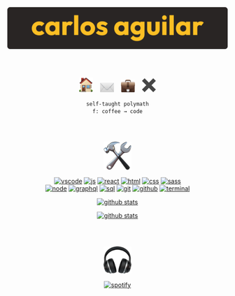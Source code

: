 <div align="center">

<img src="img/banner.png" />

<br><br>

[<img alt="website" width="32px" src="img/emoji/house.png" />][www]&nbsp;&nbsp;&nbsp;&nbsp;[<img alt="email" width="32px" src="img/emoji/envelope.png" />][mail]&nbsp;&nbsp;&nbsp;&nbsp;[<img alt="linkedin" width="32px" src="img/emoji/briefcase.png" />][linkedin]&nbsp;&nbsp;&nbsp;&nbsp;[<img alt="x" width="32px" src="img/emoji/multiply.png" />][x]

`self-taught polymath`  
`f: coffee → code`

<br><br>

<img width="64px" src="img/emoji/hammer-and-wrench.png" />

<br>

[<img alt="vscode" width="32px" src="img/tech/vscode.png" />][vscode] [<img alt="js" width="32px" src="img/tech/js.png" />][js] [<img alt="react" width="32px" src="img/tech/react.png" />][react] [<img alt="html" width="32px" src="img/tech/html.png" />][html] [<img alt="css" width="32px" src="img/tech/css.png" />][css] [<img alt="sass" width="32px" src="img/tech/sass.png" />][sass]  
[<img alt="node" width="32px" src="img/tech/node.png" />][node] [<img alt="graphql" width="32px" src="img/tech/graphql.png" />][graphql] [<img alt="sql" width="32px" src="img/tech/sql.png" />][sql] [<img alt="git" width="32px" src="img/tech/git.png" />][git] [<img alt="github" width="32px" src="img/tech/github.png" />][github] [<img alt="terminal" width="32px" src="img/tech/terminal.png" />][terminal]

[<img alt="github stats" src="https://github-readme-stats.vercel.app/api?username=wh0am1-dev&show_icons=true&hide_border=true&count_private=true&theme=gruvbox&title_color=fbbf24&text_color=f5f5f4&icon_color=fbbf24&bg_color=292524" />][rank]

[<img alt="github stats" src="https://github-readme-stats.vercel.app/api/top-langs?username=wh0am1-dev&layout=compact&langs_count=20&show_icons=true&hide_border=true&count_private=true&theme=gruvbox&title_color=fbbf24&text_color=f5f5f4&icon_color=fbbf24&bg_color=292524" />][rank]

<br><br>

<img width="64px" src="img/emoji/headphone.png" />

<br>

[![spotify](https://npaas.vercel.app/api/spotify)](https://open.spotify.com/user/neko250)

</div>

[www]: https://carlos-aguilar.com
[mail]: mailto:hey@carlos-aguilar.com
[linkedin]: https://linkedin.com/in/carlosaguilardev
[x]: https://x.com/wh0am1_dev
[itch.io]: https://wh0am1-dev.itch.io
[tumblr]: https://shatteredcontinuum.tumblr.com
[rank]: https://profile.codersrank.io/user/wh0am1-dev
[vscode]: https://code.visualstudio.com
[js]: https://developer.mozilla.org/en-US/docs/Web/JavaScript
[node]: https://nodejs.org
[react]: https://reactjs.org
[html]: https://developer.mozilla.org/en-US/docs/Web/HTML
[css]: https://developer.mozilla.org/en-US/docs/Web/CSS
[sass]: https://sass-lang.com
[graphql]: https://graphql.org
[sql]: https://en.wikipedia.org/wiki/SQL
[git]: https://git-scm.com
[github]: https://github.com
[terminal]: https://ohmyz.sh
